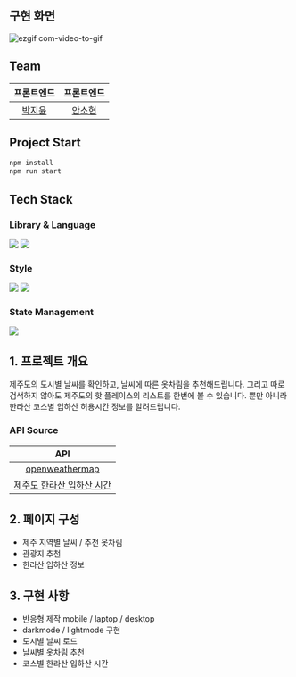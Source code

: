 ## 구현 화면

![ezgif com-video-to-gif](https://user-images.githubusercontent.com/72537762/221544548-d460102e-2aa4-464b-a4ff-b2f0dedf398a.gif)

## Team

|               프론트엔드               |               프론트엔드               |
| :------------------------------------: | :------------------------------------: |
| [박지윤](https://github.com/Jiyun1937) | [안소현](https://github.com/sso-hyeon) |

## Project Start

```bash
npm install
npm run start
```

## Tech Stack

### Library & Language

<img src="https://img.shields.io/badge/react-61DAFB?style=for-the-badge&logo=react&logoColor=black">
<img src="https://img.shields.io/badge/typescript-3178C6?style=for-the-badge&logo=typescript&logoColor=white">

### Style

<img src="https://img.shields.io/badge/styled components-DB7093?style=for-the-badge&logo=styled-components&logoColor=black">
<img src="https://img.shields.io/badge/MUI-007FFF?style=for-the-badge&logo=mui&logoColor=black">

### State Management

<img src="https://img.shields.io/badge/react redux-764ABC?style=for-the-badge&logo=redux&logoColor=white">

## 1. 프로젝트 개요

제주도의 도시별 날씨를 확인하고, 날씨에 따른 옷차림을 추천해드립니다.
그리고 따로 검색하지 않아도 제주도의 핫 플레이스의 리스트를 한번에 볼 수 있습니다.
뿐만 아니라 한라산 코스별 입하산 허용시간 정보를 알려드립니다.

### API Source

|                                      API                                      |
| :---------------------------------------------------------------------------: |
|                 [openweathermap](https://openweathermap.org/)                 |
| [제주도 한라산 입하산 시간](https://www.data.go.kr/data/15056441/fileData.do) |

## 2. 페이지 구성

- 제주 지역별 날씨 / 추천 옷차림
- 관광지 추천
- 한라산 입하산 정보

## 3. 구현 사항

- 반응형 제작 mobile / laptop / desktop
- darkmode / lightmode 구현
- 도시별 날씨 로드
- 날씨별 옷차림 추천
- 코스별 한라산 입하산 시간
